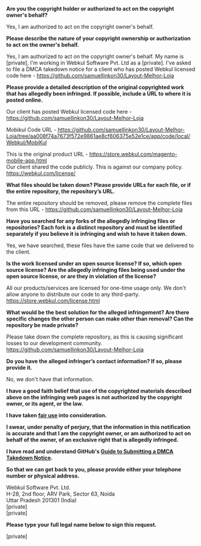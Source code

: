 **Are you the copyright holder or authorized to act on the copyright owner's behalf?**

Yes, I am authorized to act on the copyright owner's behalf.

**Please describe the nature of your copyright ownership or authorization to act on the owner's behalf.**

Yes, I am authorized to act on the copyright owner's behalf. My name is [private], I'm working in Webkul Software Pvt. Ltd as a [private]. I've asked to file a DMCA takedown notice for a client who has posted Webkul licensed code here - https://github.com/samuellinkon30/Layout-Melhor-Loja

**Please provide a detailed description of the original copyrighted work that has allegedly been infringed. If possible, include a URL to where it is posted online.**

Our client has posted Webkul licensed code here - https://github.com/samuellinkon30/Layout-Melhor-Loja

Mobikul Code URL - https://github.com/samuellinkon30/Layout-Melhor-Loja/tree/aa008f74a7673f572e9861ae8cf606375e52e1ce/app/code/local/Webkul/MobiKul

This is the original product URL - https://store.webkul.com/magento-mobile-app.html  
Our client shared the code publicly. This is against our company policy.  
https://webkul.com/license/  

**What files should be taken down? Please provide URLs for each file, or if the entire repository, the repository’s URL.**

The entire repository should be removed, please remove the complete files from this URL - https://github.com/samuellinkon30/Layout-Melhor-Loja

**Have you searched for any forks of the allegedly infringing files or repositories? Each fork is a distinct repository and must be identified separately if you believe it is infringing and wish to have it taken down.**

Yes, we have searched, these files have the same code that we delivered to the client.

**Is the work licensed under an open source license? If so, which open source license? Are the allegedly infringing files being used under the open source license, or are they in violation of the license?**

All our products/services are licensed for one-time usage only. We don't allow anyone to distribute our code to any third-party.  
https://store.webkul.com/license.html  

**What would be the best solution for the alleged infringement? Are there specific changes the other person can make other than removal? Can the repository be made private?**

Please take down the complete repository, as this is causing significant losses to our development community.
https://github.com/samuellinkon30/Layout-Melhor-Loja

**Do you have the alleged infringer’s contact information? If so, please provide it.**

No, we don't have that information.

**I have a good faith belief that use of the copyrighted materials described above on the infringing web pages is not authorized by the copyright owner, or its agent, or the law.**

**I have taken <a href="https://www.lumendatabase.org/topics/22">fair use</a> into consideration.**

**I swear, under penalty of perjury, that the information in this notification is accurate and that I am the copyright owner, or am authorized to act on behalf of the owner, of an exclusive right that is allegedly infringed.**

**I have read and understand GitHub's <a href="https://docs.github.com/articles/guide-to-submitting-a-dmca-takedown-notice/">Guide to Submitting a DMCA Takedown Notice</a>.**

**So that we can get back to you, please provide either your telephone number or physical address.**

Webkul Software Pvt. Ltd.  
H-28, 2nd floor, ARV Park, Sector 63, Noida  
Uttar Pradesh 201301 (India)  
[private]  
[private]

**Please type your full legal name below to sign this request.**

[private]
